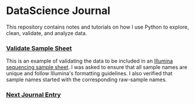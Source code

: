 # DataScience Journal
This repository contains notes and tutorials on how I use Python to explore, clean, validate, and analyze data.

### [Validate Sample Sheet](VerifyCSV.ipynb)

This is an example of validating the data to be included in an [Illumina sequencing sample sheet](https://www.illumina.com/content/dam/illumina-marketing/documents/products/technotes/sequencing-sheet-format-specifications-technical-note-970-2017-004.pdf).  I was asked to ensure that all sample names are unique and follow Illumina's formatting guidelines. I also verified that sample names started with the corresponding raw-sample names.

### [Next Journal Entry](https://www.seanbeagle.com)
